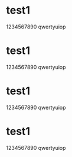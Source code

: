 # test1
1234567890
qwertyuiop
# test1
1234567890
qwertyuiop
# test1
1234567890
qwertyuiop
# test1
1234567890
qwertyuiop